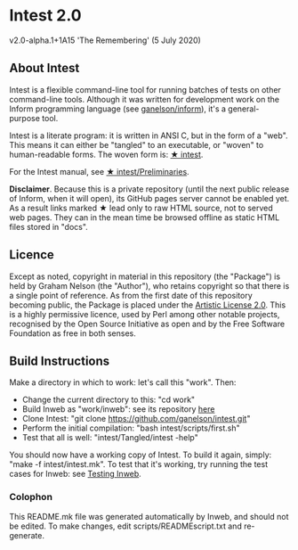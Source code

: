 # Intest 2.0

v2.0-alpha.1+1A15 'The Remembering' (5 July 2020)

## About Intest

Intest is a flexible command-line tool for running batches of tests on other
command-line tools. Although it was written for development work on the Inform
programming language (see [ganelson/inform](https://github.com/ganelson/inform)),
it's a general-purpose tool.

Intest is a literate program: it is written in ANSI C, but in the form of
a "web". This means it can either be "tangled" to an executable, or "woven"
to human-readable forms. The woven form is: [&#9733;&nbsp;intest](docs/intest/index.html).

For the Intest manual, see [&#9733;&nbsp;intest/Preliminaries](docs/intest/M-iti).

__Disclaimer__. Because this is a private repository (until the next public
release of Inform, when it will open), its GitHub pages server cannot be
enabled yet. As a result links marked &#9733; lead only to raw HTML
source, not to served web pages. They can in the mean time be browsed offline
as static HTML files stored in "docs".

## Licence

Except as noted, copyright in material in this repository (the "Package") is
held by Graham Nelson (the "Author"), who retains copyright so that there is
a single point of reference. As from the first date of this repository
becoming public, the Package is placed under the [Artistic License 2.0](https://opensource.org/licenses/Artistic-2.0).
This is a highly permissive licence, used by Perl among other notable projects,
recognised by the Open Source Initiative as open and by the Free Software
Foundation as free in both senses.

## Build Instructions

Make a directory in which to work: let's call this "work". Then:

* Change the current directory to this: "cd work"
* Build Inweb as "work/inweb": see its repository [here](https://github.com/ganelson/inweb)
* Clone Intest: "git clone https://github.com/ganelson/intest.git"
* Perform the initial compilation: "bash intest/scripts/first.sh"
* Test that all is well: "intest/Tangled/intest -help"

You should now have a working copy of Intest. To build it again, simply:
"make -f intest/intest.mk". To test that it's working, try running the test
cases for Inweb: see [Testing Inweb](https://github.com/ganelson/inweb).

### Colophon

This README.mk file was generated automatically by Inweb, and should not
be edited. To make changes, edit scripts/READMEscript.txt and re-generate.

